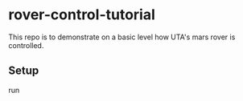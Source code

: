 # rover-control-tutorial
This repo is to demonstrate on a basic level how UTA's mars rover is controlled.

## Setup
run 
